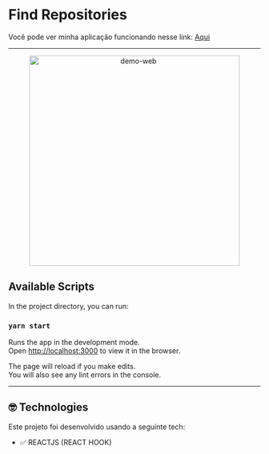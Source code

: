 # Find Repositories

<p>Você pode ver minha aplicação funcionando nesse link: <a href="https://zen-nobel-42c73e.netlify.app/" target="_blank" >Aqui</a></p>

<hr>

<div align="center">
  <img src="./src/assets/gifs/exploregithubgif.gif" alt="demo-web" height="420" >
</div>

## Available Scripts
In the project directory, you can run:

### `yarn start`

Runs the app in the development mode.<br />
Open [http://localhost:3000](http://localhost:3000) to view it in the browser.

The page will reload if you make edits.<br />
You will also see any lint errors in the console.

<hr>

## 🤓 Technologies

Este projeto foi desenvolvido usando a seguinte tech:

- ✅ REACTJS (REACT HOOK)


